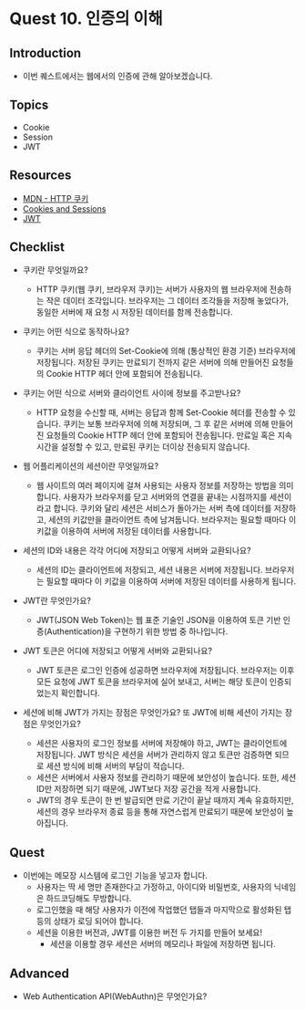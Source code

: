 # Quest 10. 인증의 이해

## Introduction
* 이번 퀘스트에서는 웹에서의 인증에 관해 알아보겠습니다.

## Topics
* Cookie
* Session
* JWT

## Resources
* [MDN - HTTP 쿠키](https://developer.mozilla.org/ko/docs/Web/HTTP/Cookies)
* [Cookies and Sessions](https://web.stanford.edu/~ouster/cgi-bin/cs142-fall10/lecture.php?topic=cookie)
* [JWT](https://jwt.io/)

## Checklist
* 쿠키란 무엇일까요?
  - HTTP 쿠키(웹 쿠키, 브라우저 쿠키)는 서버가 사용자의 웹 브라우저에 전송하는 작은 데이터 조각입니다. 브라우저는 그 데이터 조각들을 저장해 놓았다가, 동일한 서버에 재 요청 시 저장된 데이터를 함께 전송합니다.
* 쿠키는 어떤 식으로 동작하나요?
  - 쿠키는 서버 응답 헤더의 Set-Cookie에 의해 (통상적인 환경 기준) 브라우저에 저장됩니다. 저장된 쿠키는 만료되기 전까지 같은 서버에 의해 만들어진 요청들의 Cookie HTTP 헤더 안에 포함되어 전송됩니다.
* 쿠키는 어떤 식으로 서버와 클라이언트 사이에 정보를 주고받나요?
  - HTTP 요청을 수신할 때, 서버는 응답과 함께 Set-Cookie 헤더를 전송할 수 있습니다. 쿠키는 보통 브라우저에 의해 저장되며, 그 후 같은 서버에 의해 만들어진 요청들의 Cookie HTTP 헤더 안에 포함되어 전송됩니다. 만료일 혹은 지속시간을 설정할 수 있고, 만료된 쿠키는 더이상 전송되지 않습니다.
* 웹 어플리케이션의 세션이란 무엇일까요?
  - 웹 사이트의 여러 페이지에 걸쳐 사용되는 사용자 정보를 저장하는 방법을 의미합니다. 사용자가 브라우저를 닫고 서버와의 연결을 끝내는 시점까지를 세션이라고 합니다. 쿠키와 달리 세션은 서비스가 돌아가는 서버 측에 데이터를 저장하고, 세션의 키값만을 클라이언트 측에 남겨둡니다. 브라우저는 필요할 때마다 이 키값을 이용하여 서버에 저장된 데이터를 사용합니다.
* 세션의 ID와 내용은 각각 어디에 저장되고 어떻게 서버와 교환되나요?
  - 세션의 ID는 클라이언트에 저장되고, 세션 내용은 서버에 저장됩니다. 브라우저는 필요할 때마다 이 키값을 이용하여 서버에 저장된 데이터를 사용하게 됩니다.

* JWT란 무엇인가요?
  - JWT(JSON Web Token)는 웹 표준 기술인 JSON을 이용하여 토큰 기반 인증(Authentication)을 구현하기 위한 방법 중 하나입니다.
* JWT 토큰은 어디에 저장되고 어떻게 서버와 교환되나요?
  - JWT 토큰은 로그인 인증에 성공하면 브라우저에 저장됩니다. 브라우저는 이후 모든 요청에 JWT 토큰을 브라우저에 실어 보내고, 서버는 해당 토큰이 인증되었는지 확인합니다.
* 세션에 비해 JWT가 가지는 장점은 무엇인가요? 또 JWT에 비해 세션이 가지는 장점은 무엇인가요?
  - 세션은 사용자의 로그인 정보를 서버에 저장해야 하고, JWT는 클라이언트에 저장됩니다. JWT 방식은 세션을 서버가 관리하지 않고 토큰만 검증하면 되므로 세션 방식에 비해 서버의 부담이 적습니다.
  - 세션은 서버에서 사용자 정보를 관리하기 때문에 보안성이 높습니다.
  또한, 세션 ID만 저장하면 되기 때문에, JWT보다 저장 공간을 적게 사용합니다.
  - JWT의 경우 토큰이 한 번 발급되면 만료 기간이 끝날 때까지 계속 유효하지만, 세션의 경우 브라우저 종료 등을 통해 자연스럽게 만료되기 때문에 보안성이 높아집니다.

## Quest
* 이번에는 메모장 시스템에 로그인 기능을 넣고자 합니다.
  * 사용자는 딱 세 명만 존재한다고 가정하고, 아이디와 비밀번호, 사용자의 닉네임은 하드코딩해도 무방합니다.
  * 로그인했을 때 해당 사용자가 이전에 작업했던 탭들과 마지막으로 활성화된 탭 등의 상태가 로딩 되어야 합니다.
  * 세션을 이용한 버전과, JWT를 이용한 버전 두 가지를 만들어 보세요!
    * 세션을 이용할 경우 세션은 서버의 메모리나 파일에 저장하면 됩니다.

## Advanced
* Web Authentication API(WebAuthn)은 무엇인가요?
